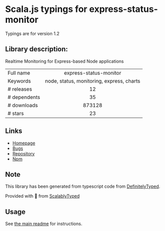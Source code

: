 
# Scala.js typings for express-status-monitor

Typings are for version 1.2

## Library description:
Realtime Monitoring for Express-based Node applications

|                    |                 |
| ------------------ | :-------------: |
| Full name          | express-status-monitor |
| Keywords           | node, status, monitoring, express, charts |
| # releases         | 12 |
| # dependents       | 35 |
| # downloads        | 873128 |
| # stars            | 23 |

## Links
- [Homepage](https://github.com/RafalWilinski/express-status-monitor#readme)
- [Bugs](https://github.com/RafalWilinski/express-status-monitor/issues)
- [Repository](https://github.com/RafalWilinski/express-status-monitor)
- [Npm](https://www.npmjs.com/package/express-status-monitor)
    


## Note
This library has been generated from typescript code from [DefinitelyTyped](https://definitelytyped.org).

Provided with :purple_heart: from [ScalablyTyped](https://github.com/oyvindberg/ScalablyTyped)

## Usage
See [the main readme](../../readme.md) for instructions.


